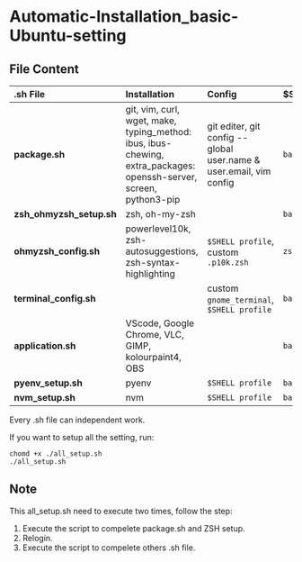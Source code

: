 # Automatic-Installation_basic-Ubuntu-setting

## File Content

| .sh File                 | Installation                                                                                                       | Config                                                 | $Shell |
| :----------------------- | :----------------------------------------------------------------------------------------------------------------- | :----------------------------------------------------- | ------ |
| **package.sh**           | git, vim, curl, wget, make, typing_method: ibus, ibus-chewing, extra_packages: openssh-server, screen, python3-pip | git editer, git config --global user.name & user.email, vim config | `bash` |
| **zsh_ohmyzsh_setup.sh** | zsh, oh-my-zsh                                                                                                     |                                                        | `bash` |
| **ohmyzsh_config.sh**    | powerlevel10k, zsh-autosuggestions, zsh-syntax-highlighting                                                        | `$SHELL profile`, custom `.p10k.zsh`                   | `zsh`  |
| **terminal_config.sh**   |                                                                                                                    | custom `gnome_terminal`, `$SHELL profile`              | `bash` |
| **application.sh**       | VScode, Google Chrome, VLC, GIMP, kolourpaint4, OBS                                                                |                                                        | `bash` |
| **pyenv_setup.sh**       | pyenv                                                                                                              | `$SHELL profile`                                       | `bash` |
| **nvm_setup.sh**         | nvm                                                                                                                | `$SHELL profile`                                       | `bash` |

Every .sh file can independent work.

If you want to setup all the setting, run:

```shell
chomd +x ./all_setup.sh
./all_setup.sh
```

## Note

This all_setup.sh need to execute two times, follow the step:

1. Execute the script to compelete package.sh and ZSH setup.
2. Relogin.
3. Execute the script to compelete others .sh file.
